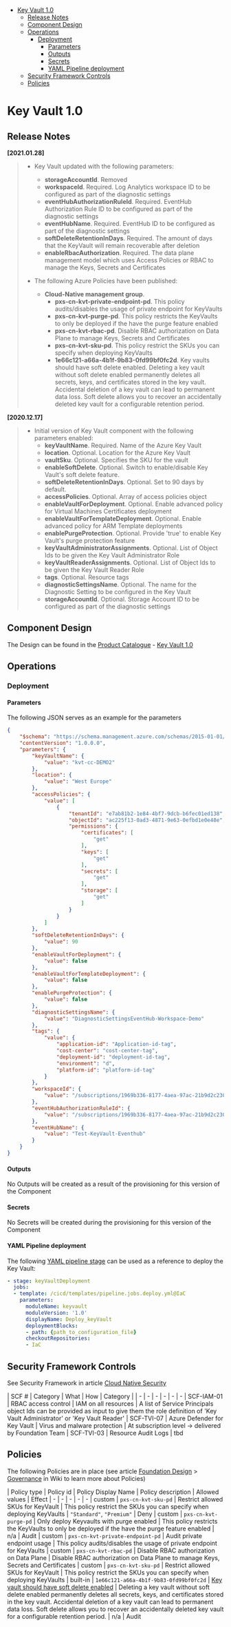 - [Key Vault 1.0](#key-vault-10)
  - [Release Notes](#release-notes)
  - [Component Design](#component-design)
  - [Operations](#operations)
    - [Deployment](#deployment)
      - [Parameters](#parameters)
      - [Outputs](#outputs)
      - [Secrets](#secrets)
      - [YAML Pipeline deployment](#yaml-pipeline-deployment)
  - [Security Framework Controls](#security-framework-controls)
  - [Policies](#policies)

# Key Vault 1.0

## Release Notes

**[2021.01.28]**

> + Key Vault updated with the following parameters:
>   - **storageAccountId**. Removed
>   - **workspaceId**. Required. Log Analytics workspace ID to be configured as part of the diagnostic settings
>   - **eventHubAuthorizationRuleId**. Required. EventHub Authorization Rule ID to be configured as part of the diagnostic settings
>   - **eventHubName**. Required. EventHub ID to be configured as part of the diagnostic settings
>   - **softDeleteRetentionInDays**. Required. The amount of days that the KeyVault will remain recoverable after deletion
>   - **enableRbacAuthorization**. Required. The data plane management model which uses Access Policies or RBAC to manage the Keys, Secrets and Certificates
> 
> + The following Azure Policies have been published:
>   - **Cloud-Native management group**.
>       - **pxs-cn-kvt-private-endpoint-pd**. This policy audits/disables the usage of private endpoint for KeyVaults
>       - **pxs-cn-kvt-purge-pd**. This policy restricts the KeyVaults to only be deployed if the have the purge feature enabled
>       - **pxs-cn-kvt-rbac-pd**. Disable RBAC authorization on Data Plane to manage Keys, Secrets and Certificates
>       - **pxs-cn-kvt-sku-pd**. This policy restrict the SKUs you can specify when deploying KeyVaults
>       - **1e66c121-a66a-4b1f-9b83-0fd99bf0fc2d**. Key vaults should have soft delete enabled. Deleting a key vault without soft delete enabled permanently deletes all secrets, keys, and certificates stored in the key vault. Accidental deletion of a key vault can lead to permanent data loss. Soft delete allows you to recover an accidentally deleted key vault for a configurable retention period.

**[2020.12.17]**

> + Initial version of Key Vault component with the following parameters enabled: 
>   - **keyVaultName**. Required. Name of the Azure Key Vault
>   - **location**. Optional. Location for the Azure Key Vault
>   - **vaultSku**. Optional. Specifies the SKU for the vault
>   - **enableSoftDelete**. Optional. Switch to enable/disable Key Vault's soft delete feature.
>   - **softDeleteRetentionInDays**. Optional. Set to 90 days by default.
>   - **accessPolicies**. Optional. Array of access policies object
>   - **enableVaultForDeployment**. Optional. Enable advanced policy for Virtual Machines Certificates deployment
>   - **enableVaultForTemplateDeployment**. Optional. Enable advanced policy  for ARM Template deployments
>   - **enablePurgeProtection**. Optional. Provide 'true' to enable Key Vault's purge protection feature
>   - **keyVaultAdministratorAssignments**. Optional. List of Object Ids to be given the Key Vault Administrator Role
>   - **keyVaultReaderAssignments**. Optional. List of Object Ids to be given the Key Vault Reader Role
>   - **tags**. Optional. Resource tags
>   - **diagnosticSettingsName**. Optional. The name for the Diagnostic Setting to be configured in the Key Vault
>   - **storageAccountId**. Optional. Storage Account ID to be configured as part of the diagnostic settings

## Component Design

The Design can be found in the [Product Catalogue](https://dev.azure.com/contoso-azure/building-blocks/_wiki/wikis/Wiki/446/Product-Catalog) - [Key Vault 1.0](https://dev.azure.com/contoso-azure/building-blocks/_wiki/wikis/Wiki/448/KeyVault)

## Operations

### Deployment

#### Parameters

The following JSON serves as an example for the parameters

```json
{
    "$schema": "https://schema.management.azure.com/schemas/2015-01-01/deploymentParameters.json#",
    "contentVersion": "1.0.0.0",
    "parameters": {
        "keyVaultName": {
            "value": "kvt-cc-DEMO2"
        },
        "location": {
            "value": "West Europe"
        },
        "accessPolicies": {
            "value": [
                {
                    "tenantId": "e7ab81b2-1e84-4bf7-9dcb-b6fec01ed138",
                    "objectId": "ac225f13-0ad3-4871-9e63-0efbd1e0e48e",
                    "permissions": {
                        "certificates": [
                            "get"
                        ],
                        "keys": [
                            "get"
                        ],
                        "secrets": [
                            "get"
                        ],
                        "storage": [
                            "get"
                        ]
                    }
                }
            ]
        },
        "softDeleteRetentionInDays": {
            "value": 90
        },
        "enableVaultForDeployment": {
            "value": false
        },
        "enableVaultForTemplateDeployment": {
            "value": false
        },
        "enablePurgeProtection": {
            "value": false
        },
        "diagnosticSettingsName": {
            "value": "DiagnosticSettingsEventHub-Workspace-Demo"
        },
        "tags": {
            "value": {
                "application-id": "Application-id-tag",
                "cost-center": "cost-center-tag",
                "deployment-id": "deployment-id-tag",
                "environment": "d",
                "platform-id": "platform-id-tag"
            }
        },
        "workspaceId": {
            "value": "/subscriptions/1969b336-8177-4aea-97ac-21b9d2c230fc/resourcegroups/test-keyvault/providers/microsoft.operationalinsights/workspaces/test-keyvault-workspace"
        },
        "eventHubAuthorizationRuleId": {
            "value": "/subscriptions/1969b336-8177-4aea-97ac-21b9d2c230fc/resourceGroups/Test-KeyVault/providers/Microsoft.EventHub/namespaces/Test-KeyVault-Eventhub/authorizationrules/RootManageSharedAccessKey"
        },
        "eventHubName": {
            "value": "Test-KeyVault-Eventhub"
        }
    }
}
```
#### Outputs

No Outputs will be created as a result of the provisioning for this version  of the Component

#### Secrets

No Secrets will be created during the provisioning for this version of the Component

#### YAML Pipeline deployment

The following [YAML pipeline stage](https://docs.microsoft.com/en-us/azure/devops/pipelines/process/stages?view=azure-devops&tabs=yaml) can be used as a reference to deploy the Key Vault:

```yml
- stage: keyVaultDeployment
  jobs:
  - template: /cicd/templates/pipeline.jobs.deploy.yml@IaC
    parameters:
      moduleName: keyvault
      moduleVersion: '1.0'
      displayName: Deploy_keyVault
      deploymentBlocks:
      - path: {path_to_configuration_file}
      checkoutRepositories:
      - IaC
```

## Security Framework Controls

See Security Framework in article [Cloud Native Security](https://dev.azure.com/contoso-azure/building-blocks/_wiki/wikis/Wiki/413/Cloud-Native-Security)

| SCF # | Category | What | How | Category |
| - | - | - | - | - | -
| SCF-IAM-01 | RBAC access control | IAM on all resources | A list of Service Principals object Ids can be provided as input to give them the role definition of 'Key Vault Administrator' or 'Key Vault Reader'
| SCF-TVI-07 | Azure Defender for Key Vault | Virus and malware protection | At subscription level -> delivered by Foundation Team
| SCF-TVI-03 | Resource Audit Logs | tbd

## Policies

The following Policies are in place (see article [Foundation Design](https://dev.azure.com/contoso-azure/building-blocks/_wiki/wikis/Wiki/410/Foundation-Design) > [Governance](https://dev.azure.com/contoso-azure/building-blocks/_wiki/wikis/Wiki/496/Governance) in Wiki to learn more about Policies)

| Policy type | Policy id | Policy Display Name | Policy description | Allowed values | Effect
| - | - | - | - | -
| custom | `pxs-cn-kvt-sku-pd` | Restrict allowed SKUs for KeyVault | This policy restrict the SKUs you can specify when deploying KeyVaults |  `"Standard"`, `"Premium"` | Deny
| custom | `pxs-cn-kvt-purge-pd` | Only deploy Keyvaults with purge enabled | This policy restricts the KeyVaults to only be deployed if the have the purge feature enabled | n/a | Audit
| custom | `pxs-cn-kvt-private-endpoint-pd` | Audit private endpoint usage | This policy audits/disables the usage of private endpoint for KeyVaults
| custom | `pxs-cn-kvt-rbac-pd` | Disable RBAC authorization on Data Plane | Disable RBAC authorization on Data Plane to manage Keys, Secrets and Certificates
| custom | `pxs-cn-kvt-sku-pd` | Restrict allowed SKUs for KeyVault | This policy restrict the SKUs you can specify when deploying KeyVaults
| built-in | `1e66c121-a66a-4b1f-9b83-0fd99bf0fc2d` | [Key vault should have soft delete enabled](https://portal.azure.com/#blade/Microsoft_Azure_Policy/PolicyDetailBlade/definitionId/%2Fproviders%2FMicrosoft.Authorization%2FpolicyDefinitions%2F1e66c121-a66a-4b1f-9b83-0fd99bf0fc2d) | Deleting a key vault without soft delete enabled permanently deletes all secrets, keys, and certificates stored in the key vault. Accidental deletion of a key vault can lead to permanent data loss. Soft delete allows you to recover an accidentally deleted key vault for a configurable retention period. | n/a | Audit